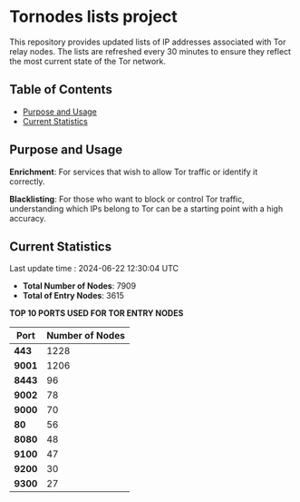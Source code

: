 # Tornodes lists project

This repository provides updated lists of IP addresses associated with Tor relay nodes. The lists are refreshed every 30 minutes to ensure they reflect the most current state of the Tor network.

## Table of Contents

- [Purpose and Usage](#purpose-and-usage)
- [Current Statistics](#current-statistics)


## Purpose and Usage

**Enrichment**: For services that wish to allow Tor traffic or identify it correctly.

**Blacklisting**: For those who want to block or control Tor traffic, understanding which IPs belong to Tor can be a starting point with a high accuracy.

## Current Statistics

Last update time : 2024-06-22 12:30:04 UTC

- **Total Number of Nodes**: 7909
- **Total of Entry Nodes**: 3615

**TOP 10 PORTS USED FOR TOR ENTRY NODES**

| **Port** | **Number of Nodes** |
|------|-----------------|
| **443**   | 1228  |
| **9001**   | 1206  |
| **8443**   | 96  |
| **9002**   | 78  |
| **9000**   | 70  |
| **80**   | 56  |
| **8080**   | 48  |
| **9100**   | 47  |
| **9200**   | 30  |
| **9300**   | 27  |

